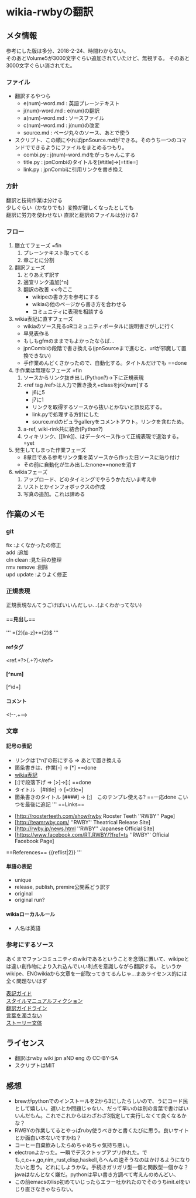 # wikia-rwbyの翻訳


## メタ情報
参考にした版は多分、2018-2-24、時間わからない。  
そのあとVolume5が3000文字ぐらい追加されていたけど、無視する。
そのあと3000文字ぐらい消されてた。

### ファイル
- 翻訳するやつら
    - e(num)-word.md : 英語プレーンテキスト  
    - j(num)-word.md : e(num)の翻訳  
    - a(num)-word.md : ソースファイル
    - c(num)-word.md : j(num)の改変
    - source.md : ページ丸々のソース、あとで使う
- スクリプト、この順にやればjpnSource.mdができる。そのうち一つのコマンドでできるようにファイルをまとめるつもり。
    - combi.py : j(num)-word.mdをがっちゃんこする
    - title.py : jpnCombiのタイトルを[#title]->[=title=]
    - link.py : jpnCombiに引用リンクを書き換え

### 方針
翻訳と技術作業は分ける    
少しぐらい（かなりでも）変換が難しくなったとしても  
翻訳に労力を使わせない
直訳と翻訳のファイルは分ける?

### フロー
1. 膳立てフェーズ =fin
    1. プレーンテキスト取ってくる
    1. 章ごとに分割
1. 翻訳フェーズ
    1. とりあえず訳す
    1. 適宜リンク追加[^n]
    1. 翻訳の改善   <<今ここ
        - wikipeの書き方を参考にする
        - wikiaの他のページから書き方を合わせる
        - コミュニティに表現を相談する
1. wikia表記に直すフェーズ
    - wikiaのソース見るoRコミュニティポータルに説明書さがしに行く
    - 早見表作る
    - もしもgfmのままでもよかったならば...
    - jpnCombiの段階で書き換える(jpnSourceまで進むと、urlが邪魔して置換できない)
    - 手作業めんどくさかったので、自動化する。タイトルだけでも ==done
1. 手作業は無理なフェーズ  =fin
    1. ソースからリンク抜き出し(Python?)->下に正規表現
    1. <ref tag /ref>は人力で置き換え+classをjrk[num]する
        - j6に5
        - j7に1
        - リンクを取得するソースから抜いとかないと誤反応する。
        - link.pyで処理する方針にした
        - source.mdのピュラgalleryをコメントアウト。リンクを含むため。
    1. a-ref, wiki-rink共に結合(Python?)
    1. ウィキリンク、[[link]]、はデータベース作って正規表現で退治する。=yet
1. 発生してしまった作業フェーズ
    - 8章目である参考リンク集を英ソースから作った日ソースに貼り付け
    - その前に自動化が生み出したnone==noneを消す
1. wikiaフェーズ
    1. アップロード、どのタイミングでやろうかただいま考え中
    1. リストとかインフォボックスの作成
    1. 写真の追加。これは諦める


## 作業のメモ

### git
fix :よくなかったの修正  
add :追加  
cln clean :見た目の整理  
rmv remove :削除  
upd update :よりよく修正  

### 正規表現
正規表現なんてうごけばいいんだしぃ...(よくわかってない)
#### ==見出し==
'''
={2}[a-z]+={2}$
'''
#### refタグ
<ref.\*?>(.+?)<\/ref>
#### [^num]
\[\^\d+\]
#### <!--コメント-->コメント
<\!--.+-->

### 文章

#### 記号の表記
- リンクは'[^n]'の形にする => あとで置き換える
- 箇条書きは、作業[-] -> [\*] ==done
- [wikia表記](http://kaze.wikia.com/wiki/編集の仕方)
- [:]で段落下げ => [>]->[:] ==done
- タイトル　[#title] -> [=title=]
- 箇条書きのタイトル [####] -> [;]　このテンプレ使える? ==一応done
こいつを最後に追記
'''
==Links==
* [http://roosterteeth.com/show/rwby Rooster Teeth ''RWBY'' Page]
* [http://teamrwby.com/ ''RWBY'' Theatrical Release Site]
* [http://rwby.jp/news.html ''RWBY'' Japanese Official Site]
* [https://www.facebook.com/RT.RWBY/?fref=ts ''RWBY'' Official Facebook Page]

==References==
{{reflist|2}}
'''

#### 単語の表記
- unique  
- release, publish, premire公開系どう訳す  
- original  
- original run?  

#### wikiaローカルルール
- 人名は英語

### 参考にするソース
あくまでファンコミュニティのwikiであるということを念頭に置いて、wikipeとは違い創作物により入れ込んでいい利点を意識しながら翻訳する。  というかwikipe、ENGwikiaから文章を一部取ってきてるんじゃ...まあライセンス的には全く問題ないはず

[表記ガイド](https://ja.wikipedia.org/wiki/Wikipedia:表記ガイド)  
[スタイルマニュアルフィクション](https://ja.wikipedia.org/wiki/Wikipedia:スタイルマニュアル_(フィクション関連))  
[翻訳ガイドライン](https://ja.wikipedia.org/wiki/Wikipedia:翻訳のガイドライン)  
[言葉を濁さない](https://ja.wikipedia.org/wiki/Wikipedia:言葉を濁さない)  
[ストーリー文体](https://ja.wikipedia.org/wiki/Wikipedia:ウィキペディアにふさわしいストーリー紹介の文体)  

## ライセンス
- 翻訳はrwby wiki jpn aND eng の CC-BY-SA
- スクリプトはMIT

## 感想
- brewがpythonでのインストールを2から3にしたらしいので、うにコード民として嬉しい。遅いとか問題じゃない、だって早いのは別の言葉で書けばいいんだもん。これでこれからはわざわざ3指定して実行しなくて良くなるかな？
- RWBYの作業してるとやっぱruby使うべきかと書くたびに思う。良いサイトとか面白い本ないですかね？
- コーヒー自棄飲みしたらめちゃめちゃ気持ち悪い。
- electronよかった。一瞬でデスクトップアプリ作れた。でも,c,c++,go,nim,,rust,clisp,haskell,らへんの速そうなのはかけるようになりたいと思う。どれにしようかな。手続きガリガリ型一個と関数型一個かな？javaはなんとなく嫌だ。pythonは早い書き方調べて考えんのめんどい、
- この前emacsのlisp初めていじったらエラー吐かれたのでそのうちinit.elをいじり直さなきゃならない。
